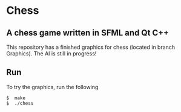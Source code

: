 # Chess
## A chess game written in SFML and Qt C++

This repository has a finished graphics for chess (located in branch Graphics).
The AI is still in progress!

## Run

To try the graphics, run the following

```
$  make
$  ./chess
```
